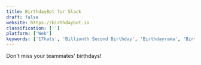 ```yaml
---
title: BirthdayBot for Slack
draft: false 
website: https://birthdaybot.io
classification: ['']
platform: ['Web']
keywords: ['17hats', 'Billionth Second Birthday', 'Birthdayrama', 'Birthdays Reminder', 'Brigade POS', 'CAKE', 'Cupcake', 'DemandTools', 'Doppels', 'Grove', 'Hatch', 'LifeCouple', 'Monstuz', 'PackBurro', 'Rembo', 'Reminder', 'Slack Birthday Bot', 'Twist', 'Wherat']
---
```

Don't miss your teammates' birthdays!